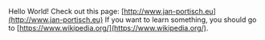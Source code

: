 Hello World! 
Check out this page: [http://www.jan-portisch.eu](http://www.jan-portisch.eu) 
If you want to learn something, you should go to [https://www.wikipedia.org/](https://www.wikipedia.org/).